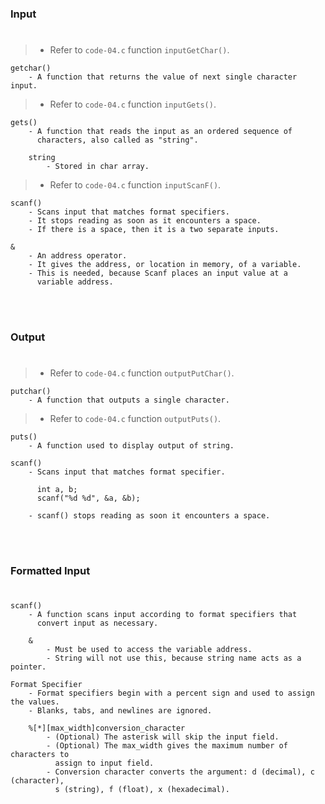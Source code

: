 ### Input
#

> - Refer to `code-04.c` function `inputGetChar()`.

```plaintext
getchar()
    - A function that returns the value of next single character input.
```

> - Refer to `code-04.c` function `inputGets()`.

```plaintext
gets()
    - A function that reads the input as an ordered sequence of
      characters, also called as "string".

    string
        - Stored in char array.
```

> - Refer to `code-04.c` function `inputScanF()`.

```plaintext
scanf()
    - Scans input that matches format specifiers.
    - It stops reading as soon as it encounters a space.
    - If there is a space, then it is a two separate inputs.

&
    - An address operator.
    - It gives the address, or location in memory, of a variable.
    - This is needed, because Scanf places an input value at a
      variable address.
```

<br />
<br />



### Output
#

> - Refer to `code-04.c` function `outputPutChar()`.

```plaintext
putchar()
    - A function that outputs a single character.
```

> - Refer to `code-04.c` function `outputPuts()`.

```plaintext
puts()
    - A function used to display output of string.
```

```plaintext
scanf()
    - Scans input that matches format specifier.

      int a, b;
      scanf("%d %d", &a, &b);

    - scanf() stops reading as soon it encounters a space.
```

<br />
<br />



### Formatted Input
#

```plaintext
scanf()
    - A function scans input according to format specifiers that
      convert input as necessary.

    &
        - Must be used to access the variable address.
        - String will not use this, because string name acts as a pointer.

Format Specifier
    - Format specifiers begin with a percent sign and used to assign the values.
    - Blanks, tabs, and newlines are ignored.

    %[*][max_width]conversion_character
        - (Optional) The asterisk will skip the input field.
        - (Optional) The max_width gives the maximum number of characters to
          assign to input field.
        - Conversion character converts the argument: d (decimal), c (character),
          s (string), f (float), x (hexadecimal).
```
